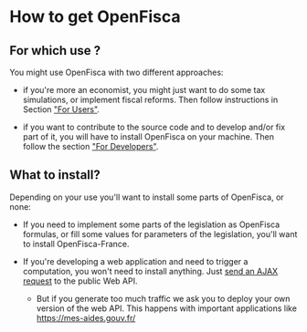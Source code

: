 # How to get OpenFisca

## For which use ?

You might use OpenFisca with two different approaches:

* if you're more an economist, you might just want to do some tax simulations, or implement fiscal reforms. Then follow instructions in Section ["For Users"](for_users.md).

* if you want to contribute to the source code and to develop and/or fix part of it, you will have to install OpenFisca on your machine. Then follow the section ["For Developers"](for_developers.md).

## What to install?

Depending on your use you'll want to install some parts of OpenFisca, or none:

- If you need to implement some parts of the legislation as OpenFisca formulas, or fill some values for parameters of the legislation, you'll want to install OpenFisca-France.

- If you're developing a web application and need to trigger a computation, you won't need to install anything. Just [send an AJAX request](../openfisca-web-api/index.html) to the public Web API.
  - But if you generate too much traffic we ask you to deploy your own version of the web API. This happens with important applications like https://mes-aides.gouv.fr/




